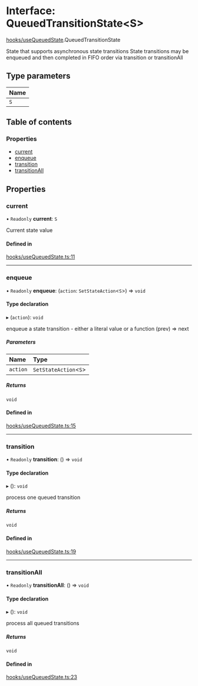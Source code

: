 # Interface: QueuedTransitionState<S\>

[hooks/useQueuedState](../wiki/hooks.useQueuedState).QueuedTransitionState

State that supports asynchronous state transitions
State transitions may be enqueued and then completed in FIFO order via transition or transitionAll

## Type parameters

| Name |
| :------ |
| `S` |

## Table of contents

### Properties

- [current](../wiki/hooks.useQueuedState.QueuedTransitionState#current)
- [enqueue](../wiki/hooks.useQueuedState.QueuedTransitionState#enqueue)
- [transition](../wiki/hooks.useQueuedState.QueuedTransitionState#transition)
- [transitionAll](../wiki/hooks.useQueuedState.QueuedTransitionState#transitionall)

## Properties

### current

• `Readonly` **current**: `S`

Current state value

#### Defined in

[hooks/useQueuedState.ts:11](https://github.com/tristanjohnson849/react-controlled-animations/blob/f69f4c7/src/hooks/useQueuedState.ts#L11)

___

### enqueue

• `Readonly` **enqueue**: (`action`: `SetStateAction`<`S`\>) => `void`

#### Type declaration

▸ (`action`): `void`

enqueue a state transition - either a literal value or a function (prev) => next

##### Parameters

| Name | Type |
| :------ | :------ |
| `action` | `SetStateAction`<`S`\> |

##### Returns

`void`

#### Defined in

[hooks/useQueuedState.ts:15](https://github.com/tristanjohnson849/react-controlled-animations/blob/f69f4c7/src/hooks/useQueuedState.ts#L15)

___

### transition

• `Readonly` **transition**: () => `void`

#### Type declaration

▸ (): `void`

process one queued transition

##### Returns

`void`

#### Defined in

[hooks/useQueuedState.ts:19](https://github.com/tristanjohnson849/react-controlled-animations/blob/f69f4c7/src/hooks/useQueuedState.ts#L19)

___

### transitionAll

• `Readonly` **transitionAll**: () => `void`

#### Type declaration

▸ (): `void`

process all queued transitions

##### Returns

`void`

#### Defined in

[hooks/useQueuedState.ts:23](https://github.com/tristanjohnson849/react-controlled-animations/blob/f69f4c7/src/hooks/useQueuedState.ts#L23)
